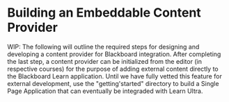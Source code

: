 # Building an Embeddable Content Provider
WIP: The following will outline the required steps for designing and developing a content provider for Blackboard integration. After completing the last step, a content provider can be initialized from the editor (in respective courses) for the purpose of adding external content directly to the Blackboard Learn application. Until we have fully vetted this feature for external development, use the "getting'started" directory to build a Single Page Application that can eventually be integraded with Learn Ultra.
